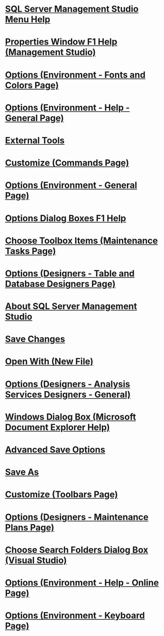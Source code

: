 # [SQL Server Management Studio Menu Help](sql-server-management-studio-menu-help.md)
# [Properties Window F1 Help (Management Studio)](properties-window-f1-help-management-studio.md)
# [Options (Environment - Fonts and Colors Page)](options-environment-fonts-and-colors-page.md)
# [Options (Environment - Help - General Page)](options-environment-help-general-page.md)
# [External Tools](external-tools.md)
# [Customize (Commands Page)](customize-commands-page.md)
# [Options (Environment - General Page)](options-environment-general-page.md)
# [Options Dialog Boxes F1 Help](options-dialog-boxes-f1-help.md)
# [Choose Toolbox Items (Maintenance Tasks Page)](choose-toolbox-items-maintenance-tasks-page.md)
# [Options (Designers - Table and Database Designers Page)](options-designers-table-and-database-designers-page.md)
# [About SQL Server Management Studio](about-sql-server-management-studio.md)
# [Save Changes](save-changes.md)
# [Open With (New File)](open-with-new-file.md)
# [Options (Designers - Analysis Services Designers - General)](options-designers-analysis-services-designers-general.md)
# [Windows Dialog Box (Microsoft Document Explorer Help)](windows-dialog-box-microsoft-document-explorer-help.md)
# [Advanced Save Options](advanced-save-options.md)
# [Save As](save-as.md)
# [Customize (Toolbars Page)](customize-toolbars-page.md)
# [Options (Designers - Maintenance Plans Page)](options-designers-maintenance-plans-page.md)
# [Choose Search Folders Dialog Box (Visual Studio)](choose-search-folders-dialog-box-visual-studio.md)
# [Options (Environment - Help - Online Page)](options-environment-help-online-page.md)
# [Options (Environment - Keyboard Page)](options-environment-keyboard-page.md)
